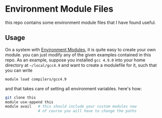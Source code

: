 

# Environment Module Files

this repo contains some environment module files that I have found useful.

## Usage

On a system with [Environment Modules](http://en.wikipedia.org/wiki/Environment_Modules_%28software%29), it is quite easy to create your own module. you can just modify any of the given examples contained in this repo. As an example, suppose you installed `gcc 4.9.0` into your home directory at `~/local/gcc4.9` and want to create a modulefile for it, such that you can write

```bash
module load compilers/gcc4.9
```

and that takes care of setting all environment variables. here's how:

```bash
git clone this
module use-append this
module avail   # this should include your custom modules now
               # of course you will have to change the paths
```


